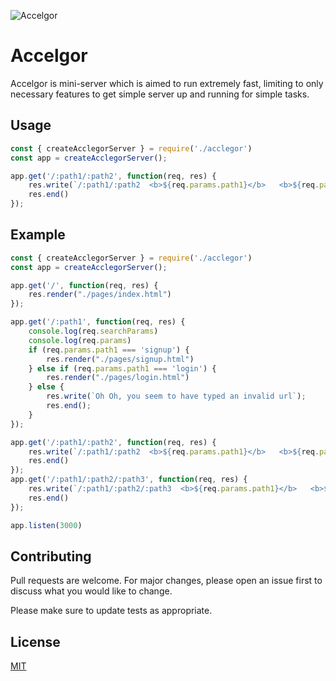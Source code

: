![Accelgor](https://i.imgur.com/flgoNKl.png)

# Accelgor

Accelgor is mini-server which is aimed to run extremely fast, limiting to only necessary features to get simple server up and running for simple tasks.

## Usage

```js
const { createAcclegorServer } = require('./acclegor')
const app = createAcclegorServer();

app.get('/:path1/:path2', function(req, res) {
    res.write(`/:path1/:path2  <b>${req.params.path1}</b>   <b>${req.params.path2}</b>`); //end the response
    res.end()
});
```

## Example
```js
const { createAcclegorServer } = require('./acclegor')
const app = createAcclegorServer();

app.get('/', function(req, res) {
    res.render("./pages/index.html")
});

app.get('/:path1', function(req, res) {
    console.log(req.searchParams)
    console.log(req.params)
    if (req.params.path1 === 'signup') {
        res.render("./pages/signup.html")
    } else if (req.params.path1 === 'login') {
        res.render("./pages/login.html")
    } else {
        res.write(`Oh Oh, you seem to have typed an invalid url`);
        res.end();
    }
});

app.get('/:path1/:path2', function(req, res) {
    res.write(`/:path1/:path2  <b>${req.params.path1}</b>   <b>${req.params.path2}</b>`); //end the response
    res.end()
});
app.get('/:path1/:path2/:path3', function(req, res) {
    res.write(`/:path1/:path2/:path3  <b>${req.params.path1}</b>   <b>${req.params.path2}</b> <b>${req.params.path3}</b>`);
    res.end()
});

app.listen(3000)
```

## Contributing
Pull requests are welcome. For major changes, please open an issue first to discuss what you would like to change.

Please make sure to update tests as appropriate.

## License
[MIT](https://choosealicense.com/licenses/mit/)
